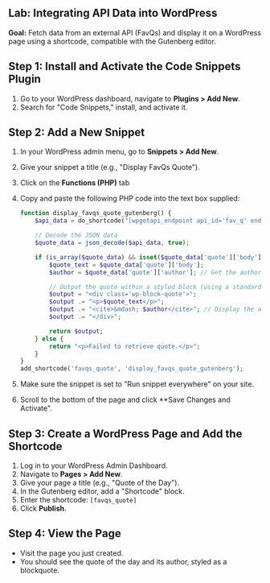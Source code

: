 ## Lab: Integrating API Data into WordPress

**Goal:** Fetch data from an external API (FavQs) and display it on a WordPress page using a shortcode, compatible with the Gutenberg editor.

## Step 1: Install and Activate the Code Snippets Plugin

1.  Go to your WordPress dashboard, navigate to **Plugins > Add New**.
2.  Search for "Code Snippets," install, and activate it.

## Step 2: Add a New Snippet

1.  In your WordPress admin menu, go to **Snippets > Add New**.
2.  Give your snippet a title (e.g., "Display FavQs Quote").
3.  Click on the **Functions (PHP)** tab
4.  Copy and paste the following PHP code into the text box supplied:

    ```php
    function display_favqs_quote_gutenberg() {
        $api_data = do_shortcode("[wpgetapi_endpoint api_id='fav_q' endpoint_id='fav_q_endpoint' raw='true']");
    
        // Decode the JSON data
        $quote_data = json_decode($api_data, true);
    
        if (is_array($quote_data) && isset($quote_data['quote']['body'])) {
            $quote_text = $quote_data['quote']['body'];
            $author = $quote_data['quote']['author']; // Get the author
    
            // Output the quote within a styled block (using a standard paragraph and cite)
            $output = "<div class='wp-block-quote'>";
            $output .= "<p>$quote_text</p>";
            $output .= "<cite>&mdash; $author</cite>"; // Display the author
            $output .= "</div>";
    
            return $output;
        } else {
            return "<p>Failed to retrieve quote.</p>";
        }
    }
    add_shortcode('favqs_quote', 'display_favqs_quote_gutenberg');
    ```

5.  Make sure the snippet is set to "Run snippet everywhere" on your site.
6.  Scroll to the bottom of the page and click **Save Changes and Activate".

## Step 3: Create a WordPress Page and Add the Shortcode

1.  Log in to your WordPress Admin Dashboard.
2.  Navigate to **Pages > Add New**.
3.  Give your page a title (e.g., "Quote of the Day").
4.  In the Gutenberg editor, add a "Shortcode" block.
5.  Enter the shortcode: `[favqs_quote]`
6.  Click **Publish**.

## Step 4: View the Page

* Visit the page you just created.
* You should see the quote of the day and its author, styled as a blockquote.
